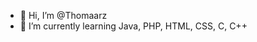 - 👋 Hi, I’m @Thomaarz
- 🌱 I’m currently learning Java, PHP, HTML, CSS, C, C++

<!---
Thomaarz/Thomaarz is a ✨ special ✨ repository because its `README.md` (this file) appears on your GitHub profile.
You can click the Preview link to take a look at your changes.
--->
